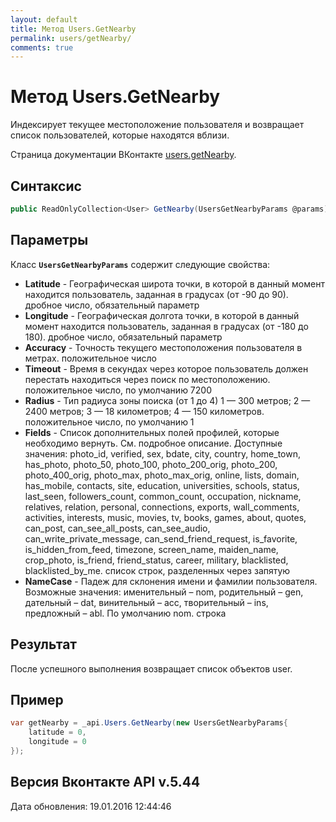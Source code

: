 ```yaml
---
layout: default
title: Метод Users.GetNearby
permalink: users/getNearby/
comments: true
---
```

# Метод Users.GetNearby
Индексирует текущее местоположение пользователя и возвращает список пользователей, которые находятся вблизи.

Страница документации ВКонтакте [users.getNearby](https://vk.com/dev/users.getNearby).

## Синтаксис
``` csharp
public ReadOnlyCollection<User> GetNearby(UsersGetNearbyParams @params)
```

## Параметры
Класс **`UsersGetNearbyParams`** содержит следующие свойства:

+ **Latitude** - Географическая широта точки, в которой в данный момент находится пользователь, заданная в градусах (от -90 до 90). дробное число, обязательный параметр
+ **Longitude** - Географическая долгота точки, в которой в данный момент находится пользователь, заданная в градусах (от -180 до 180). дробное число, обязательный параметр
+ **Accuracy** - Точность текущего местоположения пользователя в метрах. положительное число
+ **Timeout** - Время в секундах через которое пользователь должен перестать находиться через поиск по местоположению. положительное число, по умолчанию 7200
+ **Radius** - Тип радиуса зоны поиска (от 1 до 4) 
1 — 300 метров; 
2 — 2400 метров; 
3 — 18 километров; 
4 — 150 километров. 
положительное число, по умолчанию 1
+ **Fields** - Список дополнительных полей профилей, которые необходимо вернуть. См. подробное описание. 
Доступные значения: photo_id, verified, sex, bdate, city, country, home_town, has_photo, photo_50, photo_100, photo_200_orig, photo_200, photo_400_orig, photo_max, photo_max_orig, online, lists, domain, has_mobile, contacts, site, education, universities, schools, status, last_seen, followers_count, common_count, occupation, nickname, relatives, relation, personal, connections, exports, wall_comments, activities, interests, music, movies, tv, books, games, about, quotes, can_post, can_see_all_posts, can_see_audio, can_write_private_message, can_send_friend_request, is_favorite, is_hidden_from_feed, timezone, screen_name, maiden_name, crop_photo, is_friend, friend_status, career, military, blacklisted, blacklisted_by_me. список строк, разделенных через запятую
+ **NameCase** - Падеж для склонения имени и фамилии пользователя. Возможные значения: именительный – nom, родительный – gen, дательный – dat, винительный – acc, творительный – ins, предложный – abl. По умолчанию nom. строка

## Результат
После успешного выполнения возвращает список объектов user.

## Пример
``` csharp
var getNearby = _api.Users.GetNearby(new UsersGetNearbyParams{
	latitude = 0,
	longitude = 0
});
```

## Версия Вконтакте API v.5.44
Дата обновления: 19.01.2016 12:44:46
